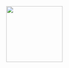 <div align="center">
  <a href="https://www.kaggle.com/mateusjorge">
  <img height="150em" align="left" src="https://github-readme-stats.vercel.app/api/top-langs/?username=mavismmg&layout=compact&langs_count=7&theme=dark"/>
</div>
